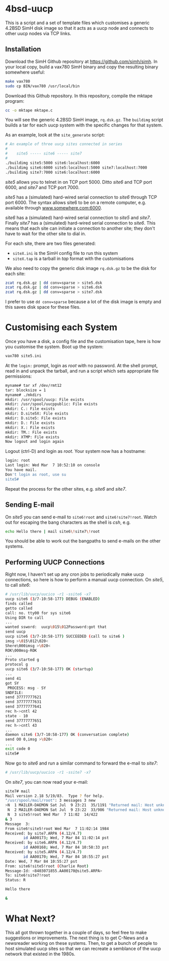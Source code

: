 # 4bsd-uucp
This is a script and a set of template files which customises a generic 4.2BSD
SimH disk image so that it acts as a uucp node and connects to other uucp
nodes via TCP links.

## Installation
Download the SimH Github repository at https://github.com/simh/simh.
In your local copy, build a vax780 SimH binary and copy the resulting binary
somewhere useful:

```sh
make vax780
sudo cp BIN/vax780 /usr/local/bin
```

Download this Github repository. In this repository, compile the mktape
program:

```sh
cc -o mktape mktape.c
```

You will see the generic 4.2BSD SimH image, `rq.dsk.gz`. The `buildimg`
script builds a tar for each uucp system with the specific changes for that
system.

As an example, look at the `site_generate` script:

```sh
# An example of three uucp sites connected in series
#
#    site5 ----- site6 ----- site7
#
./buildimg site5:5000 site6:localhost:6000
./buildimg site6:6000 site5:localhost:5000 site7:localhost:7000
./buildimg site7:7000 site6:localhost:6000
```

*site5* allows you to telnet in on TCP port 5000. Ditto *site6* and TCP
port 6000, and *site7* and TCP port 7000.

*site5* has a (simulated) hard-wired serial connection to *site6* through
TCP port 6000. The syntax allows site6 to be on a remote computer, e.g.
available through www.somewhere.com:6000.

*site6* has a (simulated) hard-wired serial connection to *site5* and *site7*.
Finally *site7* has a (simulated) hard-wired serial connection to *site6*.
This means that each site can initiate a connection to another site; they
don't have to wait for the other site to dial in.

For each site, there are two files generated:
* `siteX.ini` is the SimH config file to run this system
* `siteX.tap` is a tarball in *tap* format with the customisations

We also need to copy the generic disk image `rq.dsk.gz` to be the disk
for each site:

```sh
zcat rq.dsk.gz | dd conv=sparse > site5.dsk
zcat rq.dsk.gz | dd conv=sparse > site6.dsk
zcat rq.dsk.gz | dd conv=sparse > site7.dsk
```

I prefer to use `dd conv=sparse` because a lot of the disk image is empty
and this saves disk space for these files.

# Customising each System

Once you have a disk, a config file and the customisation tape, here is
how you customise the system. Boot up the system:

```sh
vax780 site5.ini
```

At the `login:` prompt, login as *root* with no password. At the shell prompt,
read in and unpack the tarball, and run a script which sets appropriate
file permissions:

```sh
myname# tar xf /dev/rmt12
tar: blocksize = 1
myname# ./mkdirs
mkdir: /usr/spool/uucp: File exists
mkdir: /usr/spool/uucppublic: File exists
mkdir: C.: File exists
mkdir: D.site5X: File exists
mkdir: D.site5: File exists
mkdir: D.: File exists
mkdir: X.: File exists
mkdir: TM.: File exists
mkdir: XTMP: File exists
Now logout and login again
```

Logout (ctrl-D) and login as *root*. Your system now has a hostname:

```sh
login: root
Last login: Wed Mar  7 10:52:10 on console
You have mail.
Don't login as root, use su
site5#
```

Repeat the process for the other sites, e.g. *site6* and *site7*.

## Sending E-mail

On *site5* you can send e-mail to `site6!root` and `site6!site7!root`.
Watch out for escaping the bang characters as the shell is *csh*, e.g.

```sh
echo Hello there | mail site6\!site7\!root
```

You should be able to work out the bangpaths to send e-mails on the other
systems.

## Performing UUCP Connections

Right now, I haven't set up any cron jobs to periodically make uucp
connections, so here is how to perform a manual uucp connection.
On *site5*, to call *site6*:

```sh
# /usr/lib/uucp/uucico -r1 -ssite6 -x7
uucp site6 (3/7-10:58-177) DEBUG (ENABLED)
finds called
getto called
call: no. tty00 for sys site6
Using DIR to call
...
wanted ssword:  uucp\015\012Password:got that
send uucp
uucp site6 (3/7-10:58-177) SUCCEEDED (call to site6 )
imsg >\015\012\020<
Shere\000imsg >\020<
ROK\000msg-ROK
...
Proto started g
protocol g
uucp site6 (3/7-10:58-177) OK (startup)
...
send 41
got SY
 PROCESS: msg - SY
SNDFILE:
send 37777777621
send 37777777631
send 37777777641
rec h->cntl 42
state - 10
send 37777777651
rec h->cntl 43
...
daemon site6 (3/7-10:58-177) OK (conversation complete)
send OO 0,imsg >\020<
...
exit code 0
site5#
```

Now go to *site6* and run a similar command to forward the e-mail to
*site7*:

```sh
# /usr/lib/uucp/uucico -r1 -ssite7 -x7
```

On *site7*, you can now read your e-mail:

```sh
site7# mail
Mail version 2.18 5/19/83.  Type ? for help.
"/usr/spool/mail/root": 3 messages 3 new
>N  1 MAILER-DAEMON Sat Jul  9 23:21  35/1191 "Returned mail: Host unknown"
 N  2 MAILER-DAEMON Sat Jul  9 23:22  33/986 "Returned mail: Host unknown"
 N  3 site5!root Wed Mar  7 11:02  14/422
& 3
Message  3:
From site6!site5!root Wed Mar  7 11:02:14 1984
Received: by site7.ARPA (4.12/4.7)
        id AA00173; Wed, 7 Mar 84 11:02:14 pst
Received: by site6.ARPA (4.12/4.7)
        id AA00168; Wed, 7 Mar 84 10:58:33 pst
Received: by site5.ARPA (4.12/4.7)
        id AA00170; Wed, 7 Mar 84 10:55:27 pst
Date: Wed, 7 Mar 84 10:55:27 pst
From: site6!site5!root (Charlie Root)
Message-Id: <8403071855.AA00170@site5.ARPA>
To: site6!site7!root
Status: R

Hello there

&
```

# What Next?

This all got thrown together in a couple of days, so feel free to
make suggestions or improvements. The next thing is to get C-News
and a newsreader working on these systems. Then, to get a bunch of people
to host simulated uucp sites so that we can recreate a semblance of
the uucp network that existed in the 1980s.
